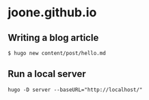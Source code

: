 # joone.github.io

## Writing a blog article

```
$ hugo new content/post/hello.md
```

## Run a local server
```
hugo -D server --baseURL="http://localhost/"
```